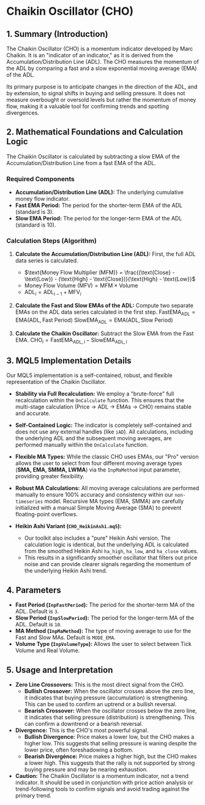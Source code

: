 # Chaikin Oscillator (CHO)

## 1. Summary (Introduction)

The Chaikin Oscillator (CHO) is a momentum indicator developed by Marc Chaikin. It is an "indicator of an indicator," as it is derived from the Accumulation/Distribution Line (ADL). The CHO measures the momentum of the ADL by comparing a fast and a slow exponential moving average (EMA) of the ADL.

Its primary purpose is to anticipate changes in the direction of the ADL, and by extension, to signal shifts in buying and selling pressure. It does not measure overbought or oversold levels but rather the momentum of money flow, making it a valuable tool for confirming trends and spotting divergences.

## 2. Mathematical Foundations and Calculation Logic

The Chaikin Oscillator is calculated by subtracting a slow EMA of the Accumulation/Distribution Line from a fast EMA of the ADL.

### Required Components

- **Accumulation/Distribution Line (ADL):** The underlying cumulative money flow indicator.
- **Fast EMA Period:** The period for the shorter-term EMA of the ADL (standard is 3).
- **Slow EMA Period:** The period for the longer-term EMA of the ADL (standard is 10).

### Calculation Steps (Algorithm)

1. **Calculate the Accumulation/Distribution Line (ADL):** First, the full ADL data series is calculated.

   - $\text{Money Flow Multiplier (MFM)} = \frac{(\text{Close} - \text{Low}) - (\text{High} - \text{Close})}{\text{High} - \text{Low}}$
   - $\text{Money Flow Volume (MFV)} = \text{MFM} \times \text{Volume}$
   - $\text{ADL}_i = \text{ADL}_{i-1} + \text{MFV}_i$

2. **Calculate the Fast and Slow EMAs of the ADL:** Compute two separate EMAs on the ADL data series calculated in the first step.
   $\text{FastEMA}_{\text{ADL}} = \text{EMA}(\text{ADL}, \text{Fast Period})$
   $\text{SlowEMA}_{\text{ADL}} = \text{EMA}(\text{ADL}, \text{Slow Period})$

3. **Calculate the Chaikin Oscillator:** Subtract the Slow EMA from the Fast EMA.
   $\text{CHO}_i = \text{FastEMA}_{\text{ADL}, i} - \text{SlowEMA}_{\text{ADL}, i}$

## 3. MQL5 Implementation Details

Our MQL5 implementation is a self-contained, robust, and flexible representation of the Chaikin Oscillator.

- **Stability via Full Recalculation:** We employ a "brute-force" full recalculation within the `OnCalculate` function. This ensures that the multi-stage calculation (Price -> ADL -> EMAs -> CHO) remains stable and accurate.

- **Self-Contained Logic:** The indicator is completely self-contained and does not use any external handles (like `iAD`). All calculations, including the underlying ADL and the subsequent moving averages, are performed manually within the `OnCalculate` function.

- **Flexible MA Types:** While the classic CHO uses EMAs, our "Pro" version allows the user to select from four different moving average types (**SMA, EMA, SMMA, LWMA**) via the `InpMaMethod` input parameter, providing greater flexibility.

- **Robust MA Calculations:** All moving average calculations are performed manually to ensure 100% accuracy and consistency within our `non-timeseries` model. Recursive MA types (EMA, SMMA) are carefully initialized with a manual Simple Moving Average (SMA) to prevent floating-point overflows.

- **Heikin Ashi Variant (`CHO_HeikinAshi.mq5`):**
  - Our toolkit also includes a "pure" Heikin Ashi version. The calculation logic is identical, but the underlying ADL is calculated from the smoothed Heikin Ashi `ha_high`, `ha_low`, and `ha_close` values.
  - This results in a significantly smoother oscillator that filters out price noise and can provide clearer signals regarding the momentum of the underlying Heikin Ashi trend.

## 4. Parameters

- **Fast Period (`InpFastPeriod`):** The period for the shorter-term MA of the ADL. Default is `3`.
- **Slow Period (`InpSlowPeriod`):** The period for the longer-term MA of the ADL. Default is `10`.
- **MA Method (`InpMaMethod`):** The type of moving average to use for the Fast and Slow MAs. Default is `MODE_EMA`.
- **Volume Type (`InpVolumeType`):** Allows the user to select between Tick Volume and Real Volume.

## 5. Usage and Interpretation

- **Zero Line Crossovers:** This is the most direct signal from the CHO.
  - **Bullish Crossover:** When the oscillator crosses above the zero line, it indicates that buying pressure (accumulation) is strengthening. This can be used to confirm an uptrend or a bullish reversal.
  - **Bearish Crossover:** When the oscillator crosses below the zero line, it indicates that selling pressure (distribution) is strengthening. This can confirm a downtrend or a bearish reversal.
- **Divergence:** This is the CHO's most powerful signal.
  - **Bullish Divergence:** Price makes a lower low, but the CHO makes a higher low. This suggests that selling pressure is waning despite the lower price, often foreshadowing a bottom.
  - **Bearish Divergénce:** Price makes a higher high, but the CHO makes a lower high. This suggests that the rally is not supported by strong buying pressure and may be nearing exhaustion.
- **Caution:** The Chaikin Oscillator is a momentum indicator, not a trend indicator. It should be used in conjunction with price action analysis or trend-following tools to confirm signals and avoid trading against the primary trend.
